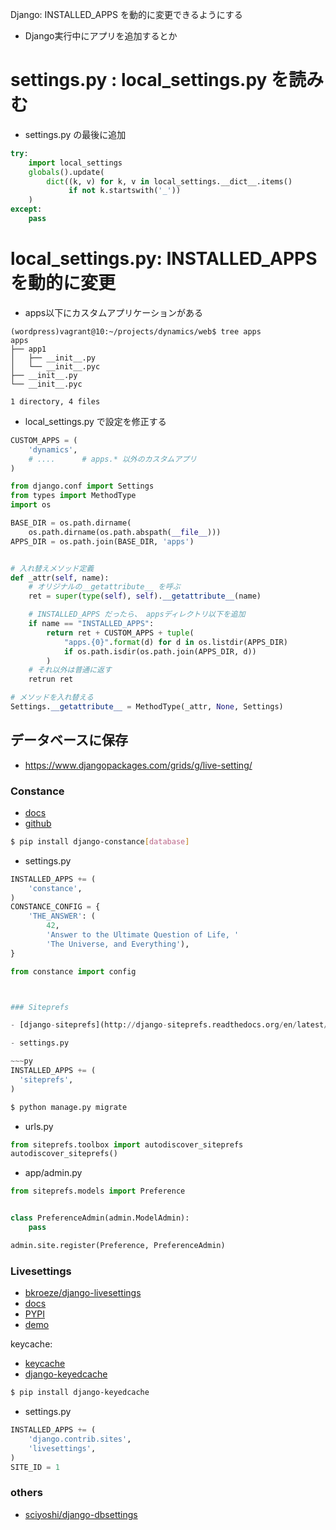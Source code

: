 Django: INSTALLED_APPS を動的に変更できるようにする
- Django実行中にアプリを追加するとか

# settings.py : local_settings.py を読みむ

- settings.py の最後に追加

~~~py
try:
    import local_settings
    globals().update(
        dict((k, v) for k, v in local_settings.__dict__.items()
             if not k.startswith('_'))
    )
except:
    pass
~~~    

# local\_settings.py: INSTALLED_APPSを動的に変更

- apps以下にカスタムアプリケーションがある

~~~
(wordpress)vagrant@10:~/projects/dynamics/web$ tree apps
apps
├── app1
│   ├── __init__.py
│   └── __init__.pyc
├── __init__.py
└── __init__.pyc

1 directory, 4 files
~~~

- local_settings.py で設定を修正する

~~~py
CUSTOM_APPS = (
    'dynamics',
   	# ....		# apps.* 以外のカスタムアプリ
)

from django.conf import Settings
from types import MethodType
import os

BASE_DIR = os.path.dirname(
	os.path.dirname(os.path.abspath(__file__)))
APPS_DIR = os.path.join(BASE_DIR, 'apps')


# 入れ替えメソッド定義
def _attr(self, name):
	# オリジナルの__getattribute__ を呼ぶ
    ret = super(type(self), self).__getattribute__(name)

    # INSTALLED_APPS だったら、 appsディレクトリ以下を追加
    if name == "INSTALLED_APPS":
        return ret + CUSTOM_APPS + tuple(
            "apps.{0}".format(d) for d in os.listdir(APPS_DIR)
            if os.path.isdir(os.path.join(APPS_DIR, d))
        )
    # それ以外は普通に返す
	retrun ret      

# メソッドを入れ替える
Settings.__getattribute__ = MethodType(_attr, None, Settings)
~~~

## データベースに保存

- https://www.djangopackages.com/grids/g/live-setting/

### Constance

- [docs](http://django-constance.readthedocs.org/en/latest/#)
- [github](https://github.com/jezdez/django-constance)

~~~bash
$ pip install django-constance[database]
~~~

- settings.py

~~~py
INSTALLED_APPS += (
    'constance',
)
CONSTANCE_CONFIG = {
    'THE_ANSWER': (
        42,
        'Answer to the Ultimate Question of Life, '
        'The Universe, and Everything'),
}
~~~

~~~py
from constance import config



### Siteprefs

- [django-siteprefs](http://django-siteprefs.readthedocs.org/en/latest/index.html)

- settings.py

~~~py
INSTALLED_APPS += (
  'siteprefs',
)
~~~

~~~bash
$ python manage.py migrate
~~~

- urls.py

~~~py
from siteprefs.toolbox import autodiscover_siteprefs                             
autodiscover_siteprefs()             
~~~

- app/admin.py

~~~py
from siteprefs.models import Preference


class PreferenceAdmin(admin.ModelAdmin):
    pass

admin.site.register(Preference, PreferenceAdmin)
~~~~


### Livesettings
- [bkroeze/django-livesettings](https://bitbucket.org/bkroeze/django-livesettings/)
- [docs](https://django-livesettings.readthedocs.org/en/latest/)
- [PYPI](https://pypi.python.org/pypi/django-livesettings)
- [demo](https://bitbucket.org/chris1610/satchmo/src)

keycache:

- [keycache](https://pypi.python.org/pypi/django-keyedcache)
- [django-keyedcache](https://bitbucket.org/bkroeze/django-keyedcache/)

~~~bash
$ pip install django-keyedcache
~~~

- settings.py

~~~py
INSTALLED_APPS += (
    'django.contrib.sites',
    'livesettings',
)
SITE_ID = 1
~~~

### others
- [sciyoshi/django-dbsettings](https://github.com/sciyoshi/django-dbsettings)
